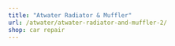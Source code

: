 ```yaml
---
title: "Atwater Radiator & Muffler"
url: /atwater/atwater-radiator-and-muffler-2/
shop: car repair
---
```

